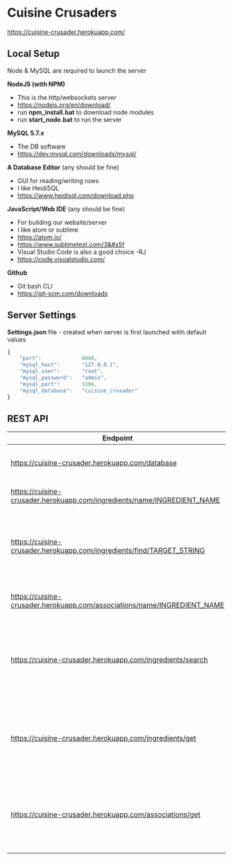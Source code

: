 # Cuisine Crusaders

https://cuisine-crusader.herokuapp.com/

## Local Setup

Node & MySQL are required to launch the server

__NodeJS (with NPM)__
* This is the http/websockets server
* https://nodejs.org/en/download/
* run __npm&#x5f;install.bat__ to download node modules
* run __start&#x5f;node.bat__ to run the server

__MySQL 5.7.x__
* The DB software
* https://dev.mysql.com/downloads/mysql/

__A Database Editor__ (any should be fine)
* GUI for reading/writing rows
* I like HeidiSQL
* https://www.heidisql.com/download.php

__JavaScript/Web IDE__ (any should be fine)
* For building our website/server
* I like atom or sublime
* https://atom.io/
* https://www.sublimetext.com/3&#x5f
* Visual Studio Code is also a good choice -RJ
* https://code.visualstudio.com/

__Github__
* Git bash CLI
* https://git-scm.com/downloads

## Server Settings

__Settings.json__ file - created when server is first launched witih default values

```javascript
{
    "port": 			8080,
    "mysql_host": 		"127.0.0.1",
    "mysql_user": 		"root",
    "mysql_password": 	"admin",
    "mysql_port": 		3306,
    "mysql_database": 	"cuisine_crusader"
}

```

## REST API

| Endpoint                                                                 | Description                                                                     | Returns       |
|--------------------------------------------------------------------------|---------------------------------------------------------------------------------|---------------|
| https://cuisine-crusader.herokuapp.com/database                          | Current database connection state                                               | String        |
| https://cuisine-crusader.herokuapp.com/ingredients/name/INGREDIENT_NAME  | Ingredient data/info from name                                                  | Object        |
| https://cuisine-crusader.herokuapp.com/ingredients/find/TARGET_STRING    | Ingredient names from a target name  (ex: "j" gets names including that string) | Array<String> |
| https://cuisine-crusader.herokuapp.com/associations/name/INGREDIENT_NAME | Assocations from an ingredient name                                             | Array<String> |
| https://cuisine-crusader.herokuapp.com/ingredients/search                | Search for ingredients by parameters (search params JSON in request BODY!)      | Array<String> |
| https://cuisine-crusader.herokuapp.com/ingredients/get                   | Ingredients table as a JSON array                                               | Array<Object> |
| https://cuisine-crusader.herokuapp.com/associations/get                  | Association table as a JSON array                                               | Array<Object> |

